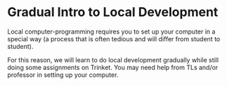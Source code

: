 # Gradual Intro to Local Development

Local computer-programming requires you to set up your computer in a special way (a process that is often tedious and will differ from student to student).

For this reason, we will learn to do local development gradually while still doing some assignments on Trinket. You may need help from TLs and/or professor in setting up your computer. 